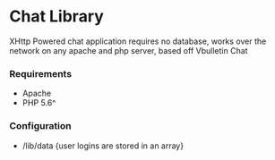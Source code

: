# Chat Library 

XHttp Powered chat application requires no database, works over the network on any apache and php server, based off Vbulletin Chat


### Requirements 
- Apache
- PHP 5.6^




### Configuration
- /lib/data {user logins are stored in an array}



